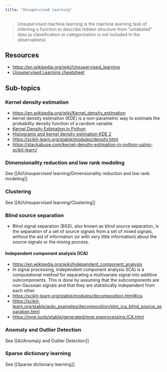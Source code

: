 ```yaml
---
title: "Unsupervised learning"
---
```


> Unsupervised machine learning is the machine learning task of inferring a function to describe hidden structure from "unlabeled" data (a classification or categorization is not included in the observations)

## Resources
- https://en.wikipedia.org/wiki/Unsupervised_learning
- [Unsupervised Learning cheatsheet](https://stanford.edu/~shervine/teaching/cs-229/cheatsheet-unsupervised-learning)

## Sub-topics
### Kernel density estimation
- https://en.wikipedia.org/wiki/Kernel_density_estimation
- kernel density estimation (KDE) is a non-parametric way to estimate the probability density function of a random variable
- [Kernel Density Estimation in Python](https://jakevdp.github.io/blog/2013/12/01/kernel-density-estimation/)
- [Histograms and kernel density estimation KDE 2](https://mglerner.github.io/posts/histograms-and-kernel-density-estimation-kde-2.html?p=28)
- https://scikit-learn.org/stable/modules/density.html
- https://stackabuse.com/kernel-density-estimation-in-python-using-scikit-learn/

### Dimensionality reduction and low rank modeling
See [[AI/Unsupervised learning/Dimensionality reduction and low rank modeling]]

### Clustering 
See [[AI/Unsupervised learning/Clustering]]

### Blind source separation
- Blind signal separation (BSS), also known as blind source separation, is the separation of a set of source signals from a set of mixed signals, without the aid of information (or with very little information) about the source signals or the mixing process.

#### Independent component analysis (ICA)
- https://en.wikipedia.org/wiki/Independent_component_analysis
- In signal processing, independent component analysis (ICA) is a computational method for separating a multivariate signal into additive subcomponents. This is done by assuming that the subcomponents are non-Gaussian signals and that they are statistically independent from each other.
- https://scikit-learn.org/stable/modules/decomposition.html#ica
- https://scikit-learn.org/stable/auto_examples/decomposition/plot_ica_blind_source_separation.html
- https://mne.tools/stable/generated/mne.preprocessing.ICA.html

### Anomaly and Outlier Detection
See [[AI/Anomaly and Outlier Detection]]

### Sparse dictionary learning
See [[Sparse dictionary learning]]

